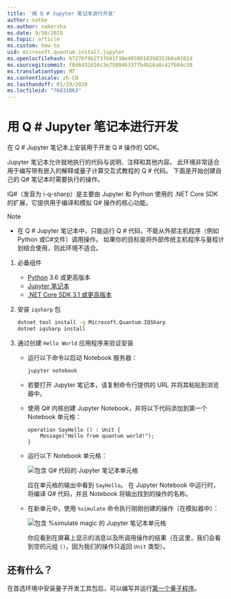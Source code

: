 ```yaml
---
title: '用 Q # Jupyter 笔记本进行开发'
author: natke
ms.author: nakersha
ms.date: 9/30/2019
ms.topic: article
ms.custom: how-to
uid: microsoft.quantum.install.jupyter
ms.openlocfilehash: b7276f9b273f601f30e4938018398353b6a9102d
ms.sourcegitcommit: f8d6d32d16c3e758046337fb4b16a8c42fb04c39
ms.translationtype: MT
ms.contentlocale: zh-CN
ms.lasthandoff: 01/29/2020
ms.locfileid: "76831063"
---
```

# <a name="develop-with-q-jupyter-notebooks"></a>用 Q # Jupyter 笔记本进行开发

在 Q # Jupyter 笔记本上安装用于开发 Q # 操作的 QDK。

Jupyter 笔记本允许就地执行的代码与说明、注释和其他内容。 此环境非常适合用于编写带有嵌入的解释或量子计算交互式教程的 Q # 代码。 下面是开始创建自己的 Q# 笔记本时需要执行的操作。

IQ#（发音为 i-q-sharp）是主要由 Jupyter 和 Python 使用的 .NET Core SDK 的扩展，它提供用于编译和模拟 Q# 操作的核心功能。

> [!NOTE]
> * 在 Q # Jupyter 笔记本中，只能运行 Q # 代码，不能从外部主机程序（例如 Python 或C#文件）调用操作。 如果你的目标是将外部传统主机程序与量程计划结合使用，则此环境不适合。

1. 必备组件

    - [Python](https://www.python.org/downloads/) 3.6 或更高版本
    - [Jupyter 笔记本](https://jupyter.readthedocs.io/en/latest/install.html)
    - [.NET Core SDK 3.1 或更高版本](https://www.microsoft.com/net/download)

1. 安装 `iqsharp` 包

    ```bash
    dotnet tool install -g Microsoft.Quantum.IQSharp
    dotnet iqsharp install
    ```

1. 通过创建 `Hello World` 应用程序来验证安装

    - 运行以下命令以启动 Notebook 服务器：

        ```bash
        jupyter notebook
        ```

    - 若要打开 Jupyter 笔记本，请复制命令行提供的 URL 并将其粘贴到浏览器中。

    - 使用 Q# 内核创建 Jupyter Notebook，并将以下代码添加到第一个 Notebook 单元格：

        ```qsharp
        operation SayHello () : Unit {
            Message("Hello from quantum world!");
        }
        ```

    - 运行以下 Notebook 单元格：

        ![包含 Q# 代码的 Jupyter 笔记本单元格](~/media/install-guide-jupyter.png)

        应在单元格的输出中看到 `SayHello`。 在 Jupyter Notebook 中运行时，将编译 Q# 代码，并且 Notebook 将输出找到的操作的名称。


    - 在新单元中，使用 `%simulate` 命令执行刚刚创建的操作（在模拟器中）：

        ![包含 %simulate magic 的 Jupyter 笔记本单元格](~/media/install-guide-jupyter-simulate.png)

        你应看到在屏幕上显示的消息以及所调用操作的结果（在这里，我们会看到空的元组 `()`，因为我们的操作只返回 `Unit` 类型）。

## <a name="whats-next"></a>还有什么？

在首选环境中安装量子开发工具包后，可以编写并运行[第一个量子程序](xref:microsoft.quantum.write-program)。
